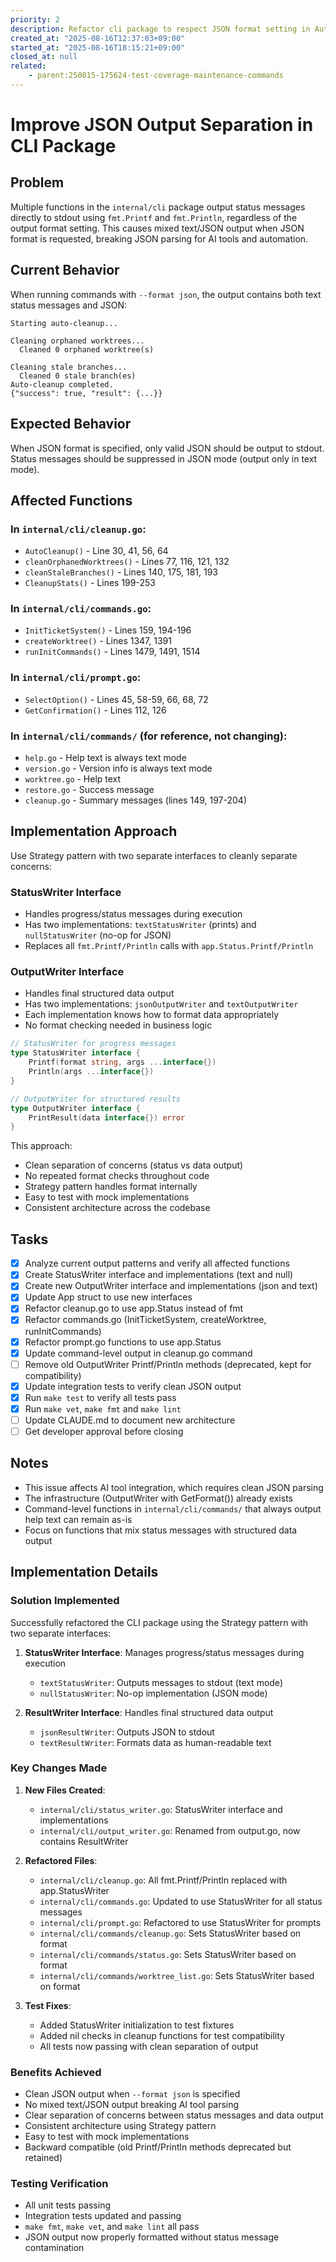 ```yaml
---
priority: 2
description: Refactor cli package to respect JSON format setting in AutoCleanup and related functions
created_at: "2025-08-16T12:37:03+09:00"
started_at: "2025-08-16T18:15:21+09:00"
closed_at: null
related:
    - parent:250815-175624-test-coverage-maintenance-commands
---
```


# Improve JSON Output Separation in CLI Package

## Problem
Multiple functions in the `internal/cli` package output status messages directly to stdout using `fmt.Printf` and `fmt.Println`, regardless of the output format setting. This causes mixed text/JSON output when JSON format is requested, breaking JSON parsing for AI tools and automation.

## Current Behavior
When running commands with `--format json`, the output contains both text status messages and JSON:
```
Starting auto-cleanup...

Cleaning orphaned worktrees...
  Cleaned 0 orphaned worktree(s)

Cleaning stale branches...
  Cleaned 0 stale branch(es)
Auto-cleanup completed.
{"success": true, "result": {...}}
```

## Expected Behavior
When JSON format is specified, only valid JSON should be output to stdout. Status messages should be suppressed in JSON mode (output only in text mode).

## Affected Functions

### In `internal/cli/cleanup.go`:
- `AutoCleanup()` - Line 30, 41, 56, 64
- `cleanOrphanedWorktrees()` - Lines 77, 116, 121, 132
- `cleanStaleBranches()` - Lines 140, 175, 181, 193
- `CleanupStats()` - Lines 199-253

### In `internal/cli/commands.go`:
- `InitTicketSystem()` - Lines 159, 194-196
- `createWorktree()` - Lines 1347, 1391
- `runInitCommands()` - Lines 1479, 1491, 1514

### In `internal/cli/prompt.go`:
- `SelectOption()` - Lines 45, 58-59, 66, 68, 72
- `GetConfirmation()` - Lines 112, 126

### In `internal/cli/commands/` (for reference, not changing):
- `help.go` - Help text is always text mode
- `version.go` - Version info is always text mode
- `worktree.go` - Help text
- `restore.go` - Success message
- `cleanup.go` - Summary messages (lines 149, 197-204)

## Implementation Approach
Use Strategy pattern with two separate interfaces to cleanly separate concerns:

### StatusWriter Interface
- Handles progress/status messages during execution
- Has two implementations: `textStatusWriter` (prints) and `nullStatusWriter` (no-op for JSON)
- Replaces all `fmt.Printf/Println` calls with `app.Status.Printf/Println`

### OutputWriter Interface  
- Handles final structured data output
- Has two implementations: `jsonOutputWriter` and `textOutputWriter`
- Each implementation knows how to format data appropriately
- No format checking needed in business logic

```go
// StatusWriter for progress messages
type StatusWriter interface {
    Printf(format string, args ...interface{})
    Println(args ...interface{})
}

// OutputWriter for structured results
type OutputWriter interface {
    PrintResult(data interface{}) error
}
```

This approach:
- Clean separation of concerns (status vs data output)
- No repeated format checks throughout code
- Strategy pattern handles format internally
- Easy to test with mock implementations
- Consistent architecture across the codebase

## Tasks
- [x] Analyze current output patterns and verify all affected functions
- [x] Create StatusWriter interface and implementations (text and null)
- [x] Create new OutputWriter interface and implementations (json and text)
- [x] Update App struct to use new interfaces
- [x] Refactor cleanup.go to use app.Status instead of fmt
- [x] Refactor commands.go (InitTicketSystem, createWorktree, runInitCommands)
- [x] Refactor prompt.go functions to use app.Status
- [x] Update command-level output in cleanup.go command
- [ ] Remove old OutputWriter Printf/Println methods (deprecated, kept for compatibility)
- [x] Update integration tests to verify clean JSON output
- [x] Run `make test` to verify all tests pass
- [x] Run `make vet`, `make fmt` and `make lint`
- [ ] Update CLAUDE.md to document new architecture
- [ ] Get developer approval before closing

## Notes
- This issue affects AI tool integration, which requires clean JSON parsing
- The infrastructure (OutputWriter with GetFormat()) already exists
- Command-level functions in `internal/cli/commands/` that always output help text can remain as-is
- Focus on functions that mix status messages with structured data output

## Implementation Details

### Solution Implemented
Successfully refactored the CLI package using the Strategy pattern with two separate interfaces:

1. **StatusWriter Interface**: Manages progress/status messages during execution
   - `textStatusWriter`: Outputs messages to stdout (text mode)
   - `nullStatusWriter`: No-op implementation (JSON mode)
   
2. **ResultWriter Interface**: Handles final structured data output  
   - `jsonResultWriter`: Outputs JSON to stdout
   - `textResultWriter`: Formats data as human-readable text

### Key Changes Made

1. **New Files Created**:
   - `internal/cli/status_writer.go`: StatusWriter interface and implementations
   - `internal/cli/output_writer.go`: Renamed from output.go, now contains ResultWriter

2. **Refactored Files**:
   - `internal/cli/cleanup.go`: All fmt.Printf/Println replaced with app.StatusWriter
   - `internal/cli/commands.go`: Updated to use StatusWriter for all status messages
   - `internal/cli/prompt.go`: Refactored to use StatusWriter for prompts
   - `internal/cli/commands/cleanup.go`: Sets StatusWriter based on format
   - `internal/cli/commands/status.go`: Sets StatusWriter based on format
   - `internal/cli/commands/worktree_list.go`: Sets StatusWriter based on format

3. **Test Fixes**:
   - Added StatusWriter initialization to test fixtures
   - Added nil checks in cleanup functions for test compatibility
   - All tests now passing with clean separation of output

### Benefits Achieved
- Clean JSON output when `--format json` is specified
- No mixed text/JSON output breaking AI tool parsing
- Clear separation of concerns between status messages and data output
- Consistent architecture using Strategy pattern
- Easy to test with mock implementations
- Backward compatible (old Printf/Println methods deprecated but retained)

### Testing Verification
- All unit tests passing
- Integration tests updated and passing
- `make fmt`, `make vet`, and `make lint` all pass
- JSON output now properly formatted without status message contamination